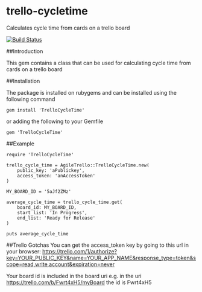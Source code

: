 trello-cycletime
================

Calculates cycle time from cards on a trello board

[![Build Status](https://drone.io/github.com/code-computerlove/code-dashboard/status.png)](https://drone.io/github.com/code-computerlove/code-dashboard/latest)

##Introduction

This gem contains a class that can be used for calculating cycle time from cards on a trello board 

##Installation

The package is installed on rubygems and can be installed using the following command

    gem install 'TrelloCycleTime'

or adding the following to your Gemfile
    
    gem 'TrelloCycleTime'

##Example

    require 'TrelloCycleTime'

    trello_cycle_time = AgileTrello::TrelloCycleTime.new(
	    public_key: 'aPublickey',
	    access_token: 'anAccessToken'
    )

    MY_BOARD_ID = '5aJf2ZMz'

    average_cycle_time = trello_cycle_time.get(
	    board_id: MY_BOARD_ID,
	    start_list: 'In Progress',
	    end_list: 'Ready for Release'
    )

    puts average_cycle_time
    
##Trello Gotchas
You can get the access_token key by going to this url in your browser:
https://trello.com/1/authorize?key=YOUR_PUBLIC_KEY&name=YOUR_APP_NAME&response_type=token&scope=read,write,account&expiration=never

Your board id is included in the board uri e.g. in the uri https://trello.com/b/Fwrt4xH5/myBoard the id is Fwrt4xH5

